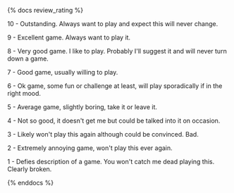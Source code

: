 {% docs review_rating %}

10 - Outstanding. Always want to play and expect this will never change.

9 - Excellent game. Always want to play it.

8 - Very good game. I like to play. Probably I'll suggest it and will never turn down a game.

7 - Good game, usually willing to play.

6 - Ok game, some fun or challenge at least, will play sporadically if in the right mood.

5 - Average game, slightly boring, take it or leave it.

4 - Not so good, it doesn't get me but could be talked into it on occasion.

3 - Likely won't play this again although could be convinced. Bad.

2 - Extremely annoying game, won't play this ever again.

1 - Defies description of a game. You won't catch me dead playing this. Clearly broken.


{% enddocs %}
